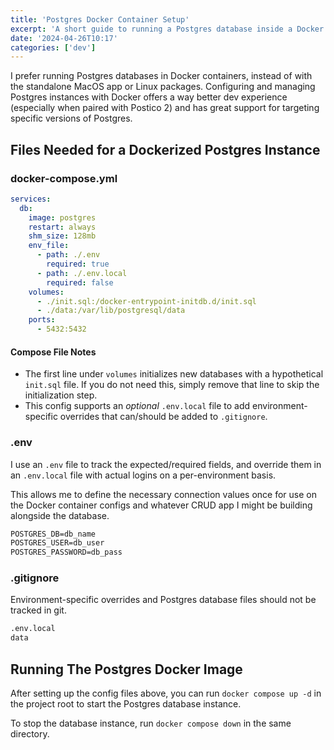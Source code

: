 ```yaml
---
title: 'Postgres Docker Container Setup'
excerpt: 'A short guide to running a Postgres database inside a Docker container.'
date: '2024-04-26T10:17'
categories: ['dev']
---
```


I prefer running Postgres databases in Docker containers, instead of with the standalone MacOS app or Linux packages. Configuring and managing Postgres instances with Docker offers a way better dev experience (especially when paired with Postico 2) and has great support for targeting specific versions of Postgres.

## Files Needed for a Dockerized Postgres Instance

### docker-compose.yml

```yaml
services:
  db:
    image: postgres
    restart: always
    shm_size: 128mb
    env_file:
      - path: ./.env
        required: true
      - path: ./.env.local
        required: false
    volumes:
      - ./init.sql:/docker-entrypoint-initdb.d/init.sql
      - ./data:/var/lib/postgresql/data
    ports:
      - 5432:5432
```

#### Compose File Notes

* The first line under `volumes` initializes new databases with a hypothetical `init.sql` file. If you do not need this, simply remove that line to skip the initialization step.
* This config supports an *optional* `.env.local` file to add environment-specific overrides that can/should be added to `.gitignore`.

### .env

I use an `.env` file to track the expected/required fields, and override them in an `.env.local` file with actual logins on a per-environment basis.

This allows me to define the necessary connection values once for use on the Docker container configs and whatever CRUD app I might be building alongside the database.

```txt
POSTGRES_DB=db_name
POSTGRES_USER=db_user
POSTGRES_PASSWORD=db_pass
```

### .gitignore

Environment-specific overrides and Postgres database files should not be tracked in git.

```txt
.env.local
data
```

## Running The Postgres Docker Image

After setting up the config files above, you can run `docker compose up -d` in the project root to start the Postgres database instance.

To stop the database instance, run `docker compose down` in the same directory.
